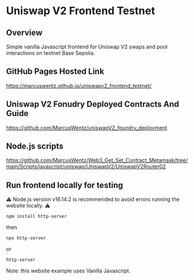 # Uniswap V2 Frontend Testnet 

## Overview

Simple vanilla Javascript frontend for Uniswap V2 swaps and pool interactions on testnet Base Sepolia.

## GitHub Pages Hosted Link

https://marcuswentz.github.io/uniswapv2_frontend_testnet/

## Uniswap V2 Fonudry Deployed Contracts And Guide

https://github.com/MarcusWentz/uniswapV2_foundry_deployment

## Node.js scripts 

https://github.com/MarcusWentz/Web3_Get_Set_Contract_Metamask/tree/main/Scripts/javascript/uniswap/UniswapV2/UniswapV2Router02

## Run frontend locally for testing

⚠️ Node.js version v16.14.2 is recommended to avoid errors running the website locally. ⚠️
```shell
npm install http-server
```
then
```shell
npx http-server
```
or
```shell
http-server
```
Note: this website example uses Vanilla Javascript.
